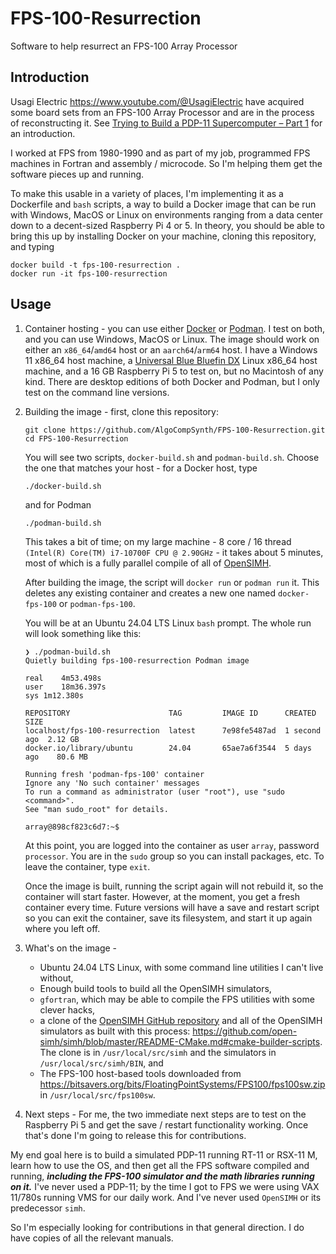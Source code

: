# FPS-100-Resurrection
Software to help resurrect an FPS-100 Array Processor

## Introduction
Usagi Electric <https://www.youtube.com/@UsagiElectric> have acquired
some board sets from an FPS-100 Array Processor and are in the
process of reconstructing it. See
[Trying to Build a PDP-11 Supercomputer – Part 1](https://youtu.be/ufOHzGh-jbs)
for an introduction.

I worked at FPS from 1980-1990 and as part of my job, programmed FPS machines
in Fortran and assembly / microcode. So I'm helping them get the software
pieces up and running.

To make this usable in a variety of places, I'm implementing it as a
Dockerfile and `bash` scripts, a way to build a Docker image that can
be run with Windows, MacOS or Linux on environments ranging from a data
center down to a decent-sized Raspberry Pi 4 or 5. In theory, you
should be able to bring this up by installing Docker on your machine,
cloning this repository, and typing

```
docker build -t fps-100-resurrection .
docker run -it fps-100-resurrection
```

## Usage

1. Container hosting - you can use either
[Docker](https://www.docker.com) or
[Podman](https://podman.io). I test on both, and you can use Windows, MacOS
or Linux. The image should work on either an `x86_64`/`amd64` host or an
`aarch64`/`arm64` host. I have a Windows 11 x86_64 host machine, a
[Universal Blue Bluefin DX](https://projectbluefin.io) Linux x86_64 host machine,
and a 16 GB Raspberry Pi 5 to test on, but no Macintosh of any kind.
There are desktop editions of both Docker and Podman, but I only test
on the command line versions.

2. Building the image - first, clone this repository:

    ```
    git clone https://github.com/AlgoCompSynth/FPS-100-Resurrection.git
    cd FPS-100-Resurrection
    ```

    You will see two scripts, `docker-build.sh` and `podman-build.sh`.
    Choose the one that matches your host - for a Docker host, type

    ```
    ./docker-build.sh
    ```

    and for Podman

    ```
    ./podman-build.sh
    ```

    This takes a bit of time; on my large machine - 8 core / 16 thread
    `(Intel(R) Core(TM) i7-10700F CPU @ 2.90GHz` - it takes about 5
    minutes, most of which is a fully parallel compile of all of
    [OpenSIMH](https://opensimh.org/).

    After building the image, the script will `docker run` or `podman run`
    it. This deletes any existing container and creates a new one named
    `docker-fps-100` or `podman-fps-100`.

    You will be at an Ubuntu 24.04 LTS Linux `bash` prompt. The whole
    run will look something like this:

    ```
    ❯ ./podman-build.sh 
    Quietly building fps-100-resurrection Podman image

    real	4m53.498s
    user	18m36.397s
    sys	1m12.380s

    REPOSITORY                      TAG         IMAGE ID      CREATED       SIZE
    localhost/fps-100-resurrection  latest      7e98fe5487ad  1 second ago  2.12 GB
    docker.io/library/ubuntu        24.04       65ae7a6f3544  5 days ago    80.6 MB

    Running fresh 'podman-fps-100' container
    Ignore any 'No such container' messages
    To run a command as administrator (user "root"), use "sudo <command>".
    See "man sudo_root" for details.

    array@898cf823c6d7:~$
    ```

    At this point, you are logged into the container as user `array`,
    password `processor`. You are in the `sudo` group so you can 
    install packages, etc. To leave the container, type `exit`.

    Once the image is built, running the script again will not rebuild it,
    so the container will start faster. However, at the moment, you get
    a fresh container every time. Future versions will have a save and
    restart script so you can exit the container, save its filesystem,
    and start it up again where you left off.

3. What's on the image -

    - Ubuntu 24.04 LTS Linux, with some command line utilities I can't
      live without,
    - Enough build tools to build all the OpenSIMH simulators,
    - `gfortran`, which may be able to compile the FPS utilities with
      some clever hacks,
    - a clone of the
      [OpenSIMH GitHub repository](https://github.com/open-simh/simh.git)
      and all of the OpenSIMH simulators as built with this process:
      <https://github.com/open-simh/simh/blob/master/README-CMake.md#cmake-builder-scripts>.
      The clone is in `/usr/local/src/simh` and the simulators in
      `/usr/local/src/simh/BIN`, and
    - The FPS-100 host-based tools downloaded from 
      <https://bitsavers.org/bits/FloatingPointSystems/FPS100/fps100sw.zip> in
      `/usr/local/src/fps100sw`.

4. Next steps - For me, the two immediate next steps are to test on the
Raspberry Pi 5 and get the save / restart functionality working. Once
that's done I'm going to release this for contributions.

My end goal here is to build a simulated PDP-11 running RT-11 or RSX-11 M,
learn how to use the OS, and then get all the FPS software compiled and
running, ***including the FPS-100 simulator and the math libraries running
on it.*** I've never used a PDP-11; by the time I got to FPS we were using
VAX 11/780s running VMS for our daily work. And I've never used `OpenSIMH`
or its predecessor `simh`.

So I'm especially looking for contributions in that general direction.
I do have copies of all the relevant manuals.
